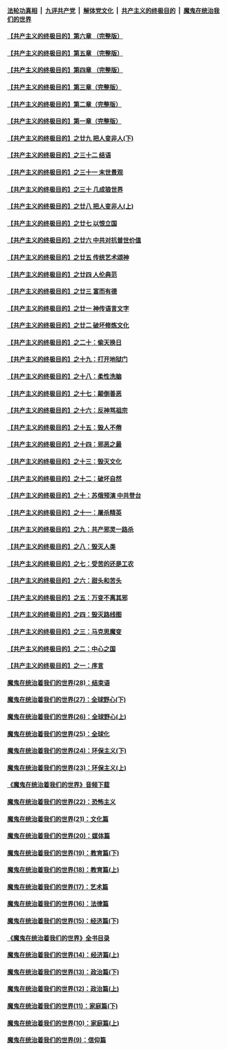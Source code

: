 ####  [法轮功真相](../../../../basic/blob/master/README.md?t=04101430) &nbsp;|&nbsp; [九评共产党](../../../../9ping.md/blob/master/README.md?t=04101430) &nbsp;|&nbsp; [解体党文化](../../../../jtdwh.md/blob/master/README.md?t=04101430)  &nbsp;|&nbsp; [共产主义的终极目的](../../../../gczydzjmd.md/blob/master/README.md?t=04101430) &nbsp;|&nbsp; [魔鬼在统治我们的世界](../../../../mgztzwmdsj.md/blob/master/README.md?t=04101430) 

#### [【共产主义的终极目的】第六章 （完整版）](../pages/nsc422/n11428913.md?t=04101430) 

#### [【共产主义的终极目的】第五章 （完整版）](../pages/nsc422/n11428912.md?t=04101430) 

#### [【共产主义的终极目的】第四章 （完整版）](../pages/nsc422/n11428907.md?t=04101430) 

#### [【共产主义的终极目的】第三章（完整版）](../pages/nsc422/n11428848.md?t=04101430) 

#### [【共产主义的终极目的】第二章（完整版）](../pages/nsc422/n11428831.md?t=04101430) 

#### [【共产主义的终极目的】第一章（完整版）](../pages/nsc422/n11417651.md?t=04101430) 

#### [【共产主义的终极目的】之廿九 把人变非人(下)](../pages/nsc422/n11344140.md?t=04101430) 

#### [【共产主义的终极目的】之三十二 结语](../pages/nsc422/n11360535.md?t=04101430) 

#### [【共产主义的终极目的】之三十一 末世景观](../pages/nsc422/n11351129.md?t=04101430) 

#### [【共产主义的终极目的】之三十 几成狼世界](../pages/nsc422/n11348280.md?t=04101430) 

#### [【共产主义的终极目的】之廿八 把人变非人(上)](../pages/nsc422/n11340492.md?t=04101430) 

#### [【共产主义的终极目的】之廿七 以恨立国](../pages/nsc422/n11336944.md?t=04101430) 

#### [【共产主义的终极目的】之廿六 中共对抗普世价值](../pages/nsc422/n11324785.md?t=04101430) 

#### [【共产主义的终极目的】之廿五 传统艺术颂神](../pages/nsc422/n11296396.md?t=04101430) 

#### [【共产主义的终极目的】之廿四 人伦典范](../pages/nsc422/n11296397.md?t=04101430) 

#### [【共产主义的终极目的】之廿三 富而有德](../pages/nsc422/n11283598.md?t=04101430) 

#### [【共产主义的终极目的】之廿一 神传语言文字](../pages/nsc422/n11263265.md?t=04101430) 

#### [【共产主义的终极目的】之廿二 破坏修炼文化](../pages/nsc422/n11245728.md?t=04101430) 

#### [【共产主义的终极目的】之二十：偷天换日](../pages/nsc422/n11238846.md?t=04101430) 

#### [【共产主义的终极目的】之十九：打开地狱门](../pages/nsc422/n11206376.md?t=04101430) 

#### [【共产主义的终极目的】之十八：柔性洗脑](../pages/nsc422/n11199994.md?t=04101430) 

#### [【共产主义的终极目的】之十七：颠倒善恶](../pages/nsc422/n11179782.md?t=04101430) 

#### [【共产主义的终极目的】之十六：反神骂祖宗](../pages/nsc422/n11166798.md?t=04101430) 

#### [【共产主义的终极目的】之十五：毁人不倦](../pages/nsc422/n11166792.md?t=04101430) 

#### [【共产主义的终极目的】之十四：邪恶之最](../pages/nsc422/n11150249.md?t=04101430) 

#### [【共产主义的终极目的】之十三：毁灭文化](../pages/nsc422/n11135227.md?t=04101430) 

#### [【共产主义的终极目的】之十二：破坏自然](../pages/nsc422/n11135214.md?t=04101430) 

#### [【共产主义的终极目的】之十：苏俄预演 中共登台](../pages/nsc422/n11118424.md?t=04101430) 

#### [【共产主义的终极目的】之十一：屠杀精英](../pages/nsc422/n11118442.md?t=04101430) 

#### [【共产主义的终极目的】之九：共产邪灵一路杀](../pages/nsc422/n11114139.md?t=04101430) 

#### [【共产主义的终极目的】之八：毁灭人类](../pages/nsc422/n11108503.md?t=04101430) 

#### [【共产主义的终极目的】之七：受苦的还是工农](../pages/nsc422/n11101809.md?t=04101430) 

#### [【共产主义的终极目的】之六：甜头和苦头](../pages/nsc422/n11096971.md?t=04101430) 

#### [【共产主义的终极目的】之五：万变不离其邪](../pages/nsc422/n11091285.md?t=04101430) 

#### [【共产主义的终极目的】之四：毁灭路线图](../pages/nsc422/n11086284.md?t=04101430) 

#### [【共产主义的终极目的】之三：马克思魔变](../pages/nsc422/n11061941.md?t=04101430) 

#### [【共产主义的终极目的】之二：中心之国](../pages/nsc422/n11047728.md?t=04101430) 

#### [【共产主义的终极目的】之一：序言](../pages/nsc422/n11086077.md?t=04101430) 

#### [魔鬼在统治着我们的世界(28)：结束语](../pages/nsc422/n10936246.md?t=04101430) 

#### [魔鬼在统治着我们的世界(27)：全球野心(下)](../pages/nsc422/n10928319.md?t=04101430) 

#### [魔鬼在统治着我们的世界(26)：全球野心(上)](../pages/nsc422/n10900318.md?t=04101430) 

#### [魔鬼在统治着我们的世界(25)：全球化](../pages/nsc422/n10788205.md?t=04101430) 

#### [魔鬼在统治着我们的世界(24)：环保主义(下)](../pages/nsc422/n10695307.md?t=04101430) 

#### [魔鬼在统治着我们的世界(23)：环保主义(上)](../pages/nsc422/n10688613.md?t=04101430) 

#### [《魔鬼在统治着我们的世界》音频下载](../pages/nsc422/n10635553.md?t=04101430) 

#### [魔鬼在统治着我们的世界(22)：恐怖主义](../pages/nsc422/n10614727.md?t=04101430) 

#### [魔鬼在统治着我们的世界(21)：文化篇](../pages/nsc422/n10597706.md?t=04101430) 

#### [魔鬼在统治着我们的世界(20)：媒体篇](../pages/nsc422/n10586579.md?t=04101430) 

#### [魔鬼在统治着我们的世界(19)：教育篇(下)](../pages/nsc422/n10564808.md?t=04101430) 

#### [魔鬼在统治着我们的世界(18)：教育篇(上)](../pages/nsc422/n10526970.md?t=04101430) 

#### [魔鬼在统治着我们的世界(17)：艺术篇](../pages/nsc422/n10499093.md?t=04101430) 

#### [魔鬼在统治着我们的世界(16)：法律篇](../pages/nsc422/n10485969.md?t=04101430) 

#### [魔鬼在统治着我们的世界(15)：经济篇(下)](../pages/nsc422/n10469975.md?t=04101430) 

#### [《魔鬼在统治着我们的世界》全书目录](../pages/nsc422/n10464261.md?t=04101430) 

#### [魔鬼在统治着我们的世界(14)：经济篇(上)](../pages/nsc422/n10457370.md?t=04101430) 

#### [魔鬼在统治着我们的世界(13)：政治篇(下)](../pages/nsc422/n10448270.md?t=04101430) 

#### [魔鬼在统治着我们的世界(12)：政治篇(上)](../pages/nsc422/n10444576.md?t=04101430) 

#### [魔鬼在统治着我们的世界(11)：家庭篇(下)](../pages/nsc422/n10440961.md?t=04101430) 

#### [魔鬼在统治着我们的世界(10)：家庭篇(上)](../pages/nsc422/n10435448.md?t=04101430) 

#### [魔鬼在统治着我们的世界(9)：信仰篇](../pages/nsc422/n10432159.md?t=04101430) 

